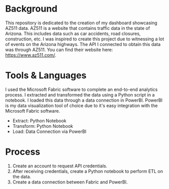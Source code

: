 # Background
This repository is dedicated to the creation of my dashboard showcasing AZ511 data. AZ511 is a website that contains traffic data in the state of Arizona. This includes data such as car accidents, road closures, construction, etc. I was inspired to create this project due to witnessing a lot of events on the Arizona highways. The API I connected to obtain this data was through AZ511. You can find their website here: https://www.az511.com/. 

# Tools & Languages 
I used the Microsoft Fabric software to complete an end-to-end analytics process. I extracted and transformed the data using a Python script in a notebook. I loaded this data through a data connection in PowerBI. PowerBI is my data visualization tool of choice due to it's easy integration with the Microsoft Fabric software. 

- Extract: Python Notebook 
- Transform: Python Notebook
- Load: Data Connection via PowerBI

# Process 
1) Create an account to request API credentials.
2) After receiving credentials, create a Python notebook to perform ETL on the data.
3) Create a data connection between Fabric and PowerBI.
